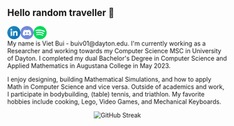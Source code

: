 ## Hello random traveller 👋

<!--- LinkedIn --->

<a href="https://www.linkedin.com/in/vietbui99/"><img align="left" src="https://github.com/vietbui1999ru/vietbui1999ru/blob/main/images/linkedin.png" alt="Viet Bui | LinkedIn" width="30px"/></a>

<!--- Discord --->

<a href="discordapp.com/users/463366284940410910"><img align="left" src="https://github.com/vietbui1999ru/vietbui1999ru/blob/main/images/discord.png" alt="Viet Bui | Discord" width="30px"/></a>

<!-- Spotify -->

<a href="https://open.spotify.com/user/21zfnefkptclwec56htel2eei?si=95952038b33640a3"><img align="left" src="https://github.com/vietbui1999ru/vietbui1999ru/blob/main/images/spotify.png" alt="Viet Bui | Spotify" width="30px"/></a>

<br/>
<p>My name is Viet Bui - buiv01@dayton.edu. I'm currently working as a Researcher and working towards my Computer Science MSC in University of Dayton. I completed my dual Bachelor's Degree in Computer Science and Applied Mathematics in Augustana College in May 2023.</p>

<p>I enjoy designing, building Mathematical Simulations, and how to apply Math in Computer Science and vice versa. Outside of academics and work, I participate in bodybuilding, (table) tennis, and triathlon. My favorite hobbies include cooking, Lego, Video Games, and Mechanical Keyboards.
</p>

<p align="center">
    <img src="https://streak-stats.demolab.com?user=vietbui1999ru&theme=catppuccin-mocha&border_radius=10&short_numbers=true&date_format=M%20j%5B%2C%20Y%5D&mode=weekly" alt="GitHub Streak"/>
</p>

<!--START_SECTION:waka-->


<!--END_SECTION:waka-->

<!---
vietbui1999ru/vietbui1999ru is a ✨ special ✨ repository because its `README.md` (this file) appears on your GitHub profile.
You can click the Preview link to take a look at your changes.
--->
